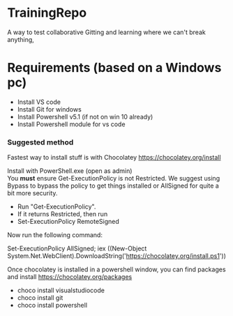 # TrainingRepo
A way to test collaborative Gitting and learning where we can't break anything,

# Requirements (based on a Windows pc) 


- Install VS code
- Install Git for windows 
- Install Powershell v5.1 (if not on win 10 already)
- Install Powershell module for vs code


### Suggested method
Fastest way to install stuff is with Chocolatey
https://chocolatey.org/install


Install with PowerShell.exe (open as admin)  
You **must** ensure Get-ExecutionPolicy is not Restricted. 
We suggest using Bypass to bypass the policy to get things installed or AllSigned for quite a bit more security.

- Run "Get-ExecutionPolicy". 
- If it returns Restricted, then run 
- Set-ExecutionPolicy RemoteSigned

Now run the following command: 

Set-ExecutionPolicy AllSigned; iex ((New-Object System.Net.WebClient).DownloadString('https://chocolatey.org/install.ps1'))

Once chocolatey is installed 
in a powershell window, you can find packages and install
https://chocolatey.org/packages

- choco install visualstudiocode
- choco install git
- choco install powershell
